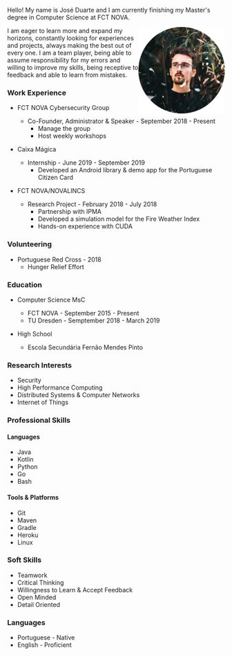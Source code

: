 Hello! My name is José Duarte and I am currently finishing my Master's degree in Computer Science at FCT NOVA.

<img style="float: right;" src="/about/profile_small.png"/>

I am eager to learn more and expand my horizons, constantly looking for experiences and projects, always making the best out of every one.
I am a team player, being able to assume responsibility for my errors and willing to improve my skills, being receptive to feedback and able to learn from mistakes.


### Work Experience

- FCT NOVA Cybersecurity Group
    - Co-Founder, Administrator & Speaker - September 2018 - Present
        - Manage the group
        - Host weekly workshops

- Caixa Mágica
    - Internship - June 2019 - September 2019
        - Developed an Android library & demo app for the Portuguese Citizen Card

- FCT NOVA/NOVALINCS
    - Research Project - February 2018 - July 2018
        - Partnership with IPMA
        - Developed a simulation model for the Fire Weather Index
        - Hands-on experience with CUDA

### Volunteering

- Portuguese Red Cross - 2018
    - Hunger Relief Effort

### Education

- Computer Science MsC
    - FCT NOVA - September 2015 - Present
    - TU Dresden - Semptember 2018 - March 2019

- High School
    - Escola Secundária Fernão Mendes Pinto

### Research Interests

- Security
- High Performance Computing
- Distributed Systems & Computer Networks
- Internet of Things

### Professional Skills

#### Languages

- Java
- Kotlin
- Python
- Go
- Bash

#### Tools & Platforms

- Git
- Maven
- Gradle
- Heroku
- Linux

### Soft Skills

- Teamwork
- Critical Thinking
- Willingness to Learn & Accept Feedback
- Open Minded
- Detail Oriented

### Languages

- Portuguese - Native
- English - Proficient
